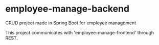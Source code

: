 # employee-manage-backend
CRUD project made in Spring Boot for employee management

This project communicates with 'employee-manage-frontend' through REST.

